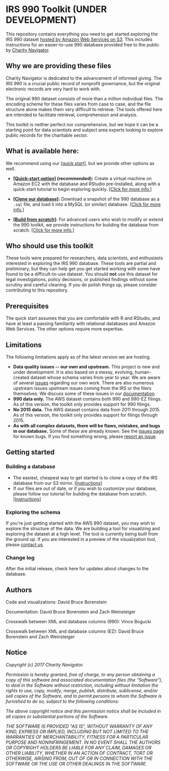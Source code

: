 # IRS 990 Toolkit (UNDER DEVELOPMENT)

This repository contains everything you need to get started exploring the IRS 990 dataset [hosted by Amazon Web Services on S3](https://aws.amazon.com/public-datasets/irs-990/). This includes instructions for an easier-to-use 990 database provided free to the public by [Charity Navigator](https://www.charitynavigator.org/).

## Why we are providing these files

Charity Navigator is dedicated to the advancement of informed giving. The IRS 990 is a crucial public record of nonprofit governance, but the original electronic records are very hard to work with.

The original 990 dataset consists of more than a million individual files. The encoding scheme for these files varies from case to case, and the file structure alone makes them very difficult to retrieve. The tools offered here are intended to facilitate retrieval, comprehension and analysis.

This toolkit is neither perfect nor comprehensive, but we hope it can be a starting point for data scientists and subject area experts looking to explore public records for the charitable sector.

## What is available here:

We recommend using our [[quick start]](https://charitynavigator.github.io/irs990/quick-start), but we provide other options as well.

* **[[Quick-start option]](https://charitynavigator.github.io/irs990/quick-start) (recommended):** Create a virtual machine on Amazon EC2 with the database and RStudio pre-installed, along with a quick-start tutorial to begin exploring quickly. [[Click for more info.]](https://charitynavigator.github.io/irs990/quick-start)

* **[[Clone our database]](https://charitynavigator.github.io/irs990/clone-database):** Download a snapshot of the 990 database as a `.sql` file, and load it into a MySQL (or similar) database. [[Click for more info.]](https://charitynavigator.github.io/irs990/clone-database)

* **[[Build from scratch]](https://charitynavigator.github.io/irs990/create-database):** For advanced users who wish to modify or extend the 990 toolkit, we provide instructions for building the database from scratch. [[Click for more info.]](https://charitynavigator.github.io/irs990/create-database)

## Who should use this toolkit

These tools were prepared for researchers, data scientists, and enthusiasts interested in exploring the IRS 990 database. These tools are partial and preliminary, but they can help get you get started working with some have found to be a difficult-to-use dataset. You should **not** use this dataset for legal investigations, policy decisions, or published findings without some scrutiny and careful cleaning. If you do polish things up, please consider contributing to this repository.

## Prerequisites

The quick start assumes that you are comfortable with R and RStudio, and have at least a passing familiarity with relational databases and Amazon Web Services. The other options require more expertise.

## Limitations

The following limitations apply as of the latest version we are hosting.

* **Data quality issues -- our own and upstream.** This project is new and under development. It is also based on a messy, evolving, human-created dataset whose schema varies from year to year. We are aware of several [issues](https://github.com/CharityNavigator/irs990/issues) regarding our own work. There are also numerous upstream issues upstream issues coming from the IRS or the filers themselves. We discuss some of these issues in our [documentation](https://github.com/CharityNavigator/irs990/blob/master/docs/explore-database.md).
* **990 data only.** The AWS dataset contains both 990 and 990-EZ filings. As of this version, the toolkit only provides support for 990 filings. 
* **No 2015 data.** The AWS dataset contains data from 2011 through 2015. As of this version, the toolkit only provides support for filings through 2015.
* **As with all complex datasets, there will be flaws, mistakes, and bugs in our database.** Some of these are already known. See the [issues page](https://github.com/CharityNavigator/irs990/issues) for known bugs. If you find something wrong, please [report an issue](https://github.com/CharityNavigator/irs990/issues).

## Getting started

### Building a database

 * The easiest, cheapest way to get started is to clone a copy of the IRS database from our S3 mirror. [[Instructions]](https://github.com/CharityNavigator/irs990/blob/master/documentation/clone_database.md)
 * If our files are out of date, or if you wish to customize your database, please follow our tutorial for building the database from scratch. [[Instructions]](https://github.com/CharityNavigator/irs990/blob/master/docs/create-database.md)

### Exploring the schema

If you're just getting started with the AWS 990 dataset, you may wish to explore the structure of the data. We are building a tool for visualizing and exploring the dataset at a high level. The tool is currently being built from the ground up. If you are interested in a preview of the visualization tool, please [contact us](mailto:dborenstein@charitynavigator.org).

### Change log

After the initial release, check here for updates about changes to the database.

## Authors

Code and visualizations: David Bruce Borenstein

Documentation: David Bruce Borenstein and Zach Weinsteiger

Crosswalk between XML and database columns (990): Vince Bogucki

Crosswalk between XML and database columns (EZ): David Bruce Borenstein and Zach Weinsteiger

## Notice

*Copyright (c) 2017 Charity Navigator.*

*Permission is hereby granted, free of charge, to any person obtaining a copy of this software and associated documentation files (the "Software"), to deal in the Software without restriction, including without limitation the rights to use, copy, modify, merge, publish, distribute, sublicense, and/or sell copies of the Software, and to permit persons to whom the Software is furnished to do so, subject to the following conditions:*

*The above copyright notice and this permission notice shall be included in all copies or substantial portions of the Software.*

*THE SOFTWARE IS PROVIDED "AS IS", WITHOUT WARRANTY OF ANY KIND, EXPRESS OR IMPLIED, INCLUDING BUT NOT LIMITED TO THE WARRANTIES OF MERCHANTABILITY, FITNESS FOR A PARTICULAR PURPOSE AND NONINFRINGEMENT. IN NO EVENT SHALL THE AUTHORS OR COPYRIGHT HOLDERS BE LIABLE FOR ANY CLAIM, DAMAGES OR OTHER LIABILITY, WHETHER IN AN ACTION OF CONTRACT, TORT OR OTHERWISE, ARISING FROM, OUT OF OR IN CONNECTION WITH THE SOFTWARE OR THE USE OR OTHER DEALINGS IN THE SOFTWARE.*
